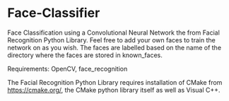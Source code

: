 # Face-Classifier
Face Classification using a Convolutional Neural Network the from Facial Recognition Python Library.
Feel free to add your own faces to train the network on as you wish. 
The faces are labelled based on the name of the directory where the faces are stored in known_faces.

Requirements: OpenCV, face_recognition

 The Facial Recognition Python Library requires installation of CMake from https://cmake.org/, the CMake python library itself as well as Visual C++.
